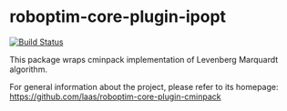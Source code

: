 roboptim-core-plugin-ipopt
==========================

[![Build Status](https://travis-ci.org/roboptim/roboptim-core-plugin-cminpack.png?branch=master)](https://travis-ci.org/roboptim/roboptim-core-plugin-cminpack)

This package wraps cminpack implementation of Levenberg Marquardt algorithm.

For general information about the project, please refer to its
homepage: https://github.com/laas/roboptim-core-plugin-cminpack
